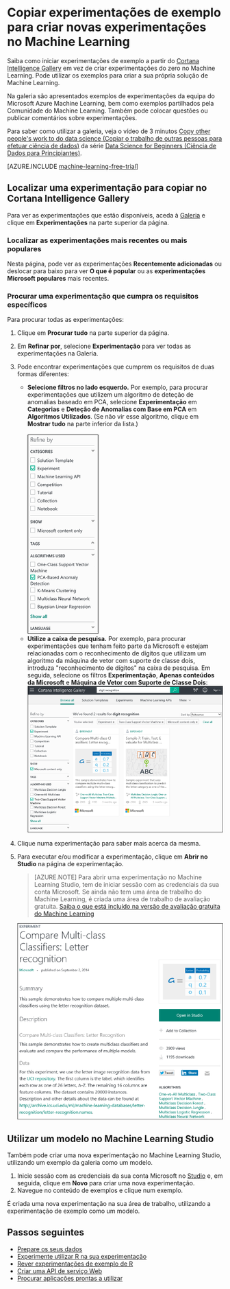 <properties
    pageTitle="Copiar experimentações de exemplo no Machine Learning | Microsoft Azure"
    description="Saiba como utilizar experimentações de exemplo do Machine Learning para criar novas experimentações com o Cortana Intelligence Gallery e com o Microsoft Azure Machine Learning."
    services="machine-learning"
    documentationCenter=""
    authors="cjgronlund"
    manager="jhubbard"
    editor="cgronlun"/>

<tags
    ms.service="machine-learning"
    ms.workload="data-services"
    ms.tgt_pltfrm="na"
    ms.devlang="na"
    ms.topic="get-started-article"
    ms.date="08/17/2016"
    ms.author="cgronlun;chhavib;olgali"/>


# Copiar experimentações de exemplo para criar novas experimentações no Machine Learning
Saiba como iniciar experimentações de exemplo a partir do [Cortana Intelligence Gallery](http://gallery.cortanaintelligence.com/) em vez de criar experimentações do zero no Machine Learning. Pode utilizar os exemplos para criar a sua própria solução de Machine Learning.

Na galeria são apresentados exemplos de experimentações da equipa do Microsoft Azure Machine Learning, bem como exemplos partilhados pela Comunidade do Machine Learning. Também pode colocar questões ou publicar comentários sobre experimentações.

Para saber como utilizar a galeria, veja o vídeo de 3 minutos [Copy other people's work to do data science (Copiar o trabalho de outras pessoas para efetuar ciência de dados)](machine-learning-data-science-for-beginners-copy-other-peoples-work-to-do-data-science.md) da série [Data Science for Beginners (Ciência de Dados para Principiantes)](machine-learning-data-science-for-beginners-the-5-questions-data-science-answers.md).

[AZURE.INCLUDE [machine-learning-free-trial](../../includes/machine-learning-free-trial.md)]

## Localizar uma experimentação para copiar no Cortana Intelligence Gallery

Para ver as experimentações que estão disponíveis, aceda à [Galeria](http://gallery.cortanaintelligence.com/) e clique em **Experimentações** na parte superior da página.

### Localizar as experimentações mais recentes ou mais populares

Nesta página, pode ver as experimentações **Recentemente adicionadas** ou deslocar para baixo para ver **O que é popular** ou as **experimentações Microsoft populares** mais recentes.

### Procurar uma experimentação que cumpra os requisitos específicos

Para procurar todas as experimentações:

1. Clique em **Procurar tudo** na parte superior da página.
2. Em **Refinar por**, selecione **Experimentação** para ver todas as experimentações na Galeria.
3. Pode encontrar experimentações que cumprem os requisitos de duas formas diferentes:
    * **Selecione filtros no lado esquerdo.** Por exemplo, para procurar experimentações que utilizem um algoritmo de deteção de anomalias baseado em PCA, selecione **Experimentação** em **Categorias** e **Deteção de Anomalias com Base em PCA** em **Algoritmos Utilizados**. (Se não vir esse algoritmo, clique em **Mostrar tudo** na parte inferior da lista.)<br></br>
      ![](./media/machine-learning-sample-experiments/refine-the-view.png)
    *  **Utilize a caixa de pesquisa.** Por exemplo, para procurar experimentações que tenham feito parte da Microsoft e estejam relacionadas com o reconhecimento de dígitos que utilizam um algoritmo da máquina de vetor com suporte de classe dois, introduza "reconhecimento de dígitos" na caixa de pesquisa. Em seguida, selecione os filtros **Experimentação**, **Apenas conteúdos da Microsoft** e **Máquina de Vetor com Suporte de Classe Dois**:
      ![](./media/machine-learning-sample-experiments/search-for-experiments.png) 
4. Clique numa experimentação para saber mais acerca da mesma.
5. Para executar e/ou modificar a experimentação, clique em **Abrir no Studio** na página de experimentação.

    > [AZURE.NOTE] Para abrir uma experimentação no Machine Learning Studio, tem de iniciar sessão com as credenciais da sua conta Microsoft. Se ainda não tem uma área de trabalho do Machine Learning, é criada uma área de trabalho de avaliação gratuita. [Saiba o que está incluído na versão de avaliação gratuita do Machine Learning](https://azure.microsoft.com/pricing/details/machine-learning/)

    ![](./media/machine-learning-sample-experiments/example-experiment.png) 


## Utilizar um modelo no Machine Learning Studio

Também pode criar uma nova experimentação no Machine Learning Studio, utilizando um exemplo da galeria como um modelo.

1. Inicie sessão com as credenciais da sua conta Microsoft no [Studio](https://studio.azureml.net) e, em seguida, clique em **Novo** para criar uma nova experimentação.
2. Navegue no conteúdo de exemplos e clique num exemplo.

É criada uma nova experimentação na sua área de trabalho, utilizando a experimentação de exemplo como um modelo.

## Passos seguintes
- [Prepare os seus dados](machine-learning-data-science-import-data.md)
- [Experimente utilizar R na sua experimentação](machine-learning-r-quickstart.md)
- [Rever experimentações de exemplo de R](machine-learning-r-csharp-web-service-examples.md)
- [Criar uma API de serviço Web](machine-learning-publish-a-machine-learning-web-service.md)
- [Procurar aplicações prontas a utilizar](https://datamarket.azure.com/browse?query=machine+learning)



<!--HONumber=Sep16_HO3-->


